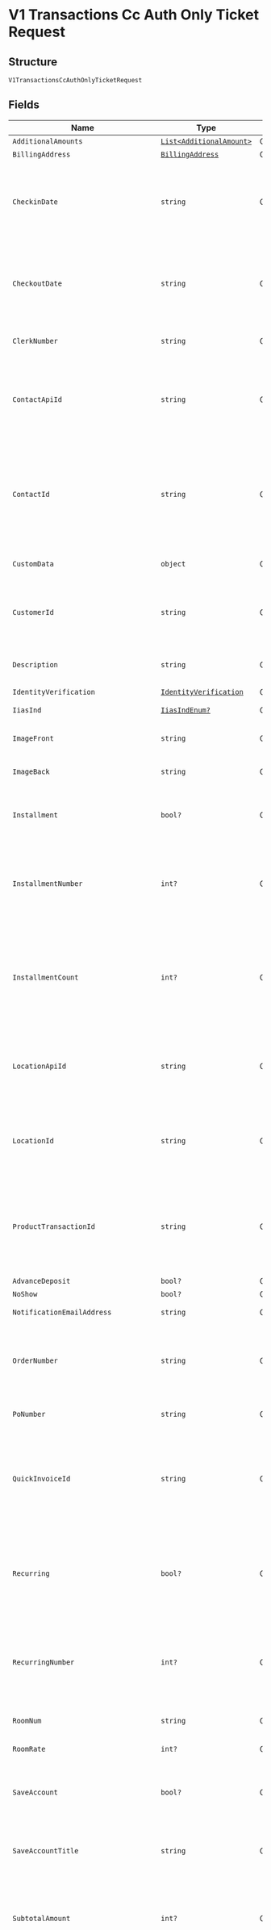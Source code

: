 
# V1 Transactions Cc Auth Only Ticket Request

## Structure

`V1TransactionsCcAuthOnlyTicketRequest`

## Fields

| Name | Type | Tags | Description |
|  --- | --- | --- | --- |
| `AdditionalAmounts` | [`List<AdditionalAmount>`](../../doc/models/additional-amount.md) | Optional | Additional amounts |
| `BillingAddress` | [`BillingAddress`](../../doc/models/billing-address.md) | Optional | Billing Address Object |
| `CheckinDate` | `string` | Optional | Checkin Date - The time difference between checkin_date and checkout_date must be less than or equal to 99 days.<br>**Constraints**: *Maximum Length*: `10`, *Pattern*: `^[\d]{4}-[\d]{2}-[\d]{2}$` |
| `CheckoutDate` | `string` | Optional | Checkout Date - The time difference between checkin_date and checkout_date must be less than or equal to 99 days.<br>**Constraints**: *Maximum Length*: `10`, *Pattern*: `^[\d]{4}-[\d]{2}-[\d]{2}$` |
| `ClerkNumber` | `string` | Optional | Clerk or Employee Identifier<br>**Constraints**: *Maximum Length*: `16` |
| `ContactApiId` | `string` | Optional | This can be supplied in place of contact_id if you would like to use a contact for the transaction and are using your own custom api_id's to track contacts in the system.<br>**Constraints**: *Maximum Length*: `36` |
| `ContactId` | `string` | Optional | If contact_id is provided, ensure it belongs to the same location as the transaction. You cannot move transaction across locations.<br>**Constraints**: *Pattern*: `^(([0-9a-fA-F\-]{24,36})\|(([0-9a-fA-F]{8})-(([0-9a-fA-F]{4}\-){3})([0-9a-fA-F]{12})))$` |
| `CustomData` | `object` | Optional | A field that allows custom JSON to be entered to store extra data. |
| `CustomerId` | `string` | Optional | Can be used by Merchants to identify Contacts in our system by an ID from another system.<br>**Constraints**: *Maximum Length*: `64` |
| `Description` | `string` | Optional | Description<br>**Constraints**: *Minimum Length*: `1`, *Maximum Length*: `64` |
| `IdentityVerification` | [`IdentityVerification`](../../doc/models/identity-verification.md) | Optional | Identity Verification |
| `IiasInd` | [`IiasIndEnum?`](../../doc/models/iias-ind-enum.md) | Optional | Possible values are '0', '1','2' |
| `ImageFront` | `string` | Optional | A base64 encoded string for the image.  Used with Check21 ACH transactions. |
| `ImageBack` | `string` | Optional | A base64 encoded string for the image.  Used with Check21 ACH transactions. |
| `Installment` | `bool?` | Optional | Flag that is allowed to be passed on card not present industries to signify the transaction is a fixed installment plan transaction. |
| `InstallmentNumber` | `int?` | Optional | If this is a fixed installment plan and installment field is being passed as 1, then this field must have a vlue of 1-999 specifying the current installment number that is running.<br>**Constraints**: `>= 1`, `<= 999` |
| `InstallmentCount` | `int?` | Optional | If this is a fixed installment plan and installment field is being passed as 1, then this field must have a vlue of 1-999 specifying the total number of installments on the plan. This number must be grater than or equal to installment_number.<br>**Constraints**: `>= 1`, `<= 999` |
| `LocationApiId` | `string` | Optional | This can be supplied in place of location_id for the transaction if you are using your own custom api_id's for your locations.<br>**Constraints**: *Maximum Length*: `36` |
| `LocationId` | `string` | Optional | A valid Location Id to associate the transaction with.<br>**Constraints**: *Pattern*: `^(([0-9a-fA-F\-]{24,36})\|(([0-9a-fA-F]{8})-(([0-9a-fA-F]{4}\-){3})([0-9a-fA-F]{12})))$` |
| `ProductTransactionId` | `string` | Optional | The Product's method (cc/ach) has to match the action. If not provided, the API will use the default configured for the Location.<br>**Constraints**: *Pattern*: `^(([0-9a-fA-F\-]{24,36})\|(([0-9a-fA-F]{8})-(([0-9a-fA-F]{4}\-){3})([0-9a-fA-F]{12})))$` |
| `AdvanceDeposit` | `bool?` | Optional | Advance Deposit |
| `NoShow` | `bool?` | Optional | Used in Lodging |
| `NotificationEmailAddress` | `string` | Optional | If email is supplied then receipt will be emailed |
| `OrderNumber` | `string` | Optional | Required for CC transactions , if merchant's deposit account's duplicate check per batch has 'order_number' field<br>**Constraints**: *Maximum Length*: `32` |
| `PoNumber` | `string` | Optional | Purchase Order number<br>**Constraints**: *Maximum Length*: `36` |
| `QuickInvoiceId` | `string` | Optional | Can be used to associate a transaction to a Quick Invoice.  Quick Invoice transactions will have a value for this field automatically.<br>**Constraints**: *Pattern*: `^(([0-9a-fA-F\-]{24,36})\|(([0-9a-fA-F]{8})-(([0-9a-fA-F]{4}\-){3})([0-9a-fA-F]{12})))$` |
| `Recurring` | `bool?` | Optional | Flag that is allowed to be passed on card not present industries to signify the transaction is an ongoing recurring transaction. Possible values to send are 0 or 1. This field must be 0 or not present if installment is sent as 1. |
| `RecurringNumber` | `int?` | Optional | If this is an ongoing recurring and recurring field is being passed as 1, then this field must have a vlue of 1-999 specifying the current recurring number that is running.<br>**Constraints**: `>= 1`, `<= 999` |
| `RoomNum` | `string` | Optional | Used in Lodging<br>**Constraints**: *Maximum Length*: `12` |
| `RoomRate` | `int?` | Optional | Required if merchant industry type is lodging. |
| `SaveAccount` | `bool?` | Optional | Specifies to save account to contacts profile if account_number/track_data is present with either contact_id or contact_api_id in params. |
| `SaveAccountTitle` | `string` | Optional | If saving token while running a transaction, this will be the title of the token.<br>**Constraints**: *Maximum Length*: `16` |
| `SubtotalAmount` | `int?` | Optional | This field is allowed and required for transactions that have a product where surcharge is configured. Use only integer numbers, so $10.99 will be 1099.<br>**Constraints**: `>= 0`, `<= 999999999` |
| `SurchargeAmount` | `int?` | Optional | This field is allowed and required for transactions that have a product where surcharge is configured. Use only integer numbers, so $10.99 will be 1099.<br>**Constraints**: `>= 0`, `<= 999999999` |
| `Tags` | `List<string>` | Optional | Tags |
| `Tax` | `int?` | Optional | Amount of Sales tax - If supplied, this amount should be included in the total transaction_amount field. Use only integer numbers, so $10.99 will be 1099.<br>**Constraints**: `>= 0`, `<= 999999999` |
| `TipAmount` | `int?` | Optional | Optional tip amount. Tip is not supported for lodging and ecommerce merchants. Use only integer numbers, so $10.99 will be 1099.<br>**Constraints**: `>= 0`, `<= 999999999` |
| `TransactionAmount` | `int` | Required | Amount of the transaction. This should always be the desired settle amount of the transaction. Use only integer numbers, so $10.99 will be 1099.<br>**Constraints**: `>= 1`, `<= 999999999` |
| `SecondaryAmount` | `int?` | Optional | Retained Amount of the transaction. This should always be less than transaction amount. Use only integer numbers, so $10.99 will be 1099<br>**Constraints**: `>= 0`, `<= 999999999` |
| `TransactionApiId` | `string` | Optional | See api_id page for more details<br>**Constraints**: *Maximum Length*: `64` |
| `TransactionC1` | `string` | Optional | Custom field 1 for api users to store custom data<br>**Constraints**: *Maximum Length*: `128` |
| `TransactionC2` | `string` | Optional | Custom field 2 for api users to store custom data<br>**Constraints**: *Maximum Length*: `128` |
| `TransactionC3` | `string` | Optional | Custom field 3 for api users to store custom data<br>**Constraints**: *Maximum Length*: `128` |
| `BankFundedOnlyOverride` | `bool?` | Optional | Bank Funded Only Override |
| `AllowPartialAuthorizationOverride` | `bool?` | Optional | Allow Partial Authorization Override |
| `AutoDeclineCvvOverride` | `bool?` | Optional | Auto Decline CVV Override |
| `AutoDeclineStreetOverride` | `bool?` | Optional | Auto Decline Street Override |
| `AutoDeclineZipOverride` | `bool?` | Optional | Auto Decline Zip Override |
| `CardholderPresent` | `bool?` | Optional | If the cardholder is present at the point of service |
| `CardPresent` | `bool?` | Optional | A POST only field to specify whether or not the card is present. |
| `SecureAuthData` | `string` | Optional | (ECOMM) The token authentication value associated with 3D secure transactions (Such as CAVV, UCAF auth data) |
| `SecureProtocolVersion` | `int?` | Optional | (ECOMM)  Secure Program Protocol Version |
| `SecureCollectionIndicator` | `int?` | Optional | (ECOMM) Used for UCAF collection indicator or Discover Autentication type |
| `SecureCrytogram` | `string` | Optional | (ECOMM) Used to supply the Digital Payment Cryptogram obtained from a Digital Secure Remote Payment (DSRP) transaction |
| `SecureDirectoryServerTransactionId` | `string` | Optional | (ECOMM) Directory Server Transaction ID (Such as XID, TAVV) |
| `SecureEcommUrl` | `string` | Optional | (ECOMM) This field is used to enter a merchant identifier such as the Merchant URL or reverse domain name as presented to the consumer during the checkout process for a Digital Secure Remote payment transaction |
| `TerminalSerialNumber` | `string` | Optional | If transaction was processed using a terminal, this field would contain the terminal's serial number<br>**Constraints**: *Maximum Length*: `36`, *Pattern*: `^[a-zA-Z0-9]*$` |
| `Threedsecure` | `bool?` | Optional | Specifies to save account to contacts profile if account_number/track_data is present with either contact_id or contact_api_id in params. |
| `WalletType` | [`WalletTypeEnum?`](../../doc/models/wallet-type-enum.md) | Optional | This value provides information from where the transaction was initialized (Such as In-App provider)<br><br>> 000 - Unknown wallet type (i.e., Discover PayButton)<br>> <br>> 101 - MasterPass by MasterCard<br>> <br>> 103 - Apple Pay<br>> <br>> 216 - Google Pay<br>> <br>> 217 - Samsung Pay<br>> <br>> 327 - Merchant tokenization program |
| `TicketId` | `string` | Required | Used in Ticket integration<br>**Constraints**: *Pattern*: `^(([0-9a-fA-F\-]{24,36})\|(([0-9a-fA-F]{8})-(([0-9a-fA-F]{4}\-){3})([0-9a-fA-F]{12})))$` |
| `Cvv` | `string` | Optional | Required for CC transactions if vt_require_cvv is true on producttransaction(Merchant Deposit Account).<br>**Constraints**: *Maximum Length*: `4` |

## Example (as JSON)

```json
{
  "checkin_date": "2021-12-01",
  "checkout_date": "2021-12-01",
  "clerk_number": "AE1234",
  "contact_id": "11e95f8ec39de8fbdb0a4f1a",
  "custom_data": {
    "data1": "custom1",
    "data2": "custom2"
  },
  "customer_id": "customerid",
  "description": "some description",
  "iias_ind": 1,
  "image_front": "U29tZVN0cmluZ09idmlvdXNseU5vdEJhc2U2NEVuY29kZWQ=",
  "image_back": "U29tZVN0cmluZ09idmlvdXNseU5vdEJhc2U2NEVuY29kZWQ=",
  "installment": true,
  "installment_number": 1,
  "installment_count": 1,
  "location_api_id": "location-api-id-florida-2",
  "location_id": "11e95f8ec39de8fbdb0a4f1a",
  "product_transaction_id": "11e95f8ec39de8fbdb0a4f1a",
  "advance_deposit": false,
  "no_show": false,
  "notification_email_address": "johnsmith@smiths.com",
  "order_number": "433659378839",
  "po_number": "555555553123",
  "quick_invoice_id": "11e95f8ec39de8fbdb0a4f1a",
  "recurring": false,
  "recurring_number": 1,
  "room_num": "303",
  "room_rate": 95,
  "save_account": false,
  "save_account_title": "John Account",
  "subtotal_amount": 599,
  "surcharge_amount": 100,
  "tax": 0,
  "tip_amount": 0,
  "transaction_amount": 1,
  "secondary_amount": 0,
  "transaction_api_id": "transaction-payment-abcd123",
  "transaction_c1": "custom-data-1",
  "transaction_c2": "custom-data-2",
  "transaction_c3": "custom-data-3",
  "bank_funded_only_override": false,
  "allow_partial_authorization_override": false,
  "auto_decline_cvv_override": false,
  "auto_decline_street_override": false,
  "auto_decline_zip_override": false,
  "secure_auth_data": "vVwL7UNHCf8W8M2LAfvRChNHN7c%3D",
  "secure_protocol_version": 2,
  "secure_crytogram": "ZVVEVDJITHpTNE9yNlNHMUh0R0E=",
  "secure_directory_server_transaction_id": "d65e93c3-35ab-41ba-b307-767bfc19eae",
  "terminal_serial_number": "1234567890",
  "threedsecure": true,
  "ticket_id": "11e95f8ec39de8fbdb0a4f1a",
  "additional_amounts": [
    {
      "type": "cashback",
      "amount": 6,
      "account_type": "cash_benefit",
      "currency": 154.64
    },
    {
      "type": "cashback",
      "amount": 6,
      "account_type": "cash_benefit",
      "currency": 154.64
    }
  ],
  "billing_address": {
    "postal_code": "postal_code0",
    "street": "street8",
    "city": "city2",
    "state": "state6",
    "phone": "phone2"
  }
}
```

